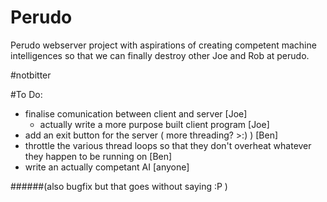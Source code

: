 # Perudo

Perudo webserver project with aspirations of creating competent machine intelligences so that we can finally destroy other Joe and Rob at perudo.

\#notbitter

#To Do:

- finalise comunication between client and server [Joe]
  - actually write a more purpose built client program [Joe]
- add an exit button for the server ( more threading? >:) ) [Ben]
- throttle the various thread loops so that they don't overheat whatever they happen to be running on [Ben]
- write an actually competant AI [anyone]

######(also bugfix but that goes without saying :P )

